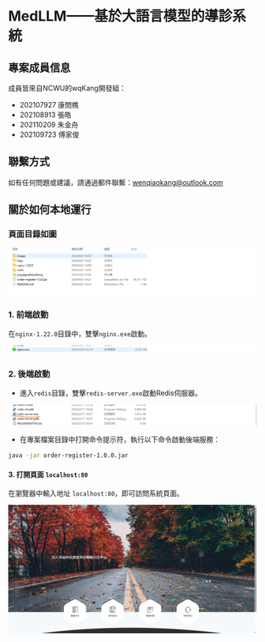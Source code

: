 # MedLLM——基於大語言模型的導診系統


## 專案成員信息

成員皆來自NCWU的wqKang開發組：

- 202107927 康問樵
- 202108913 張皓
- 202110209 朱金舟
- 202109723 傅家俊

## 聯繫方式

如有任何問題或建議，請通過郵件聯繫：wenqiaokang@outlook.com

## 關於如何本地運行

### 頁面目錄如圖

![image-20240406145206165](image/image-20240406145206165.png)

### 1. 前端啟動

在`nginx-1.22.0`目錄中，雙擊`nginx.exe`啟動。

![image-20240406142825539](image/image-20240406142825539.png)

### 2. 後端啟動

- 進入`redis`目錄，雙擊`redis-server.exe`啟動Redis伺服器。

![image-20240406142954931](image/image-20240406142954931.png)

- 在專案檔案目錄中打開命令提示符，執行以下命令啟動後端服務：

```bash
java -jar order-register-1.0.0.jar
```

#### 3. 打開頁面 `localhost:80`

在瀏覽器中輸入地址 `localhost:80`，即可訪問系統頁面。

![image-20240406145448045](image/image-20240406145448045.png)

